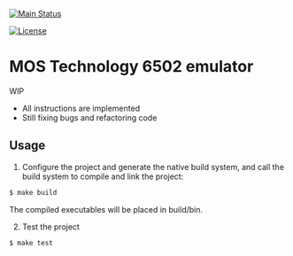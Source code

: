 [![Main Status](https://img.shields.io/github/workflow/status/ericwoude/MOS6502/main?style=social)](https://github.com/ericwoude/MOS6502/actions/workflows/main.yml)
<!-- [![Latest Release](https://img.shields.io/github/v/release/ericwoude/MOS6502?style=social)](https://github.com/ericwoude/MOS6502/releases) -->
[![License](https://img.shields.io/github/license/ericwoude/MOS6502?style=social)](https://github.com/ericwoude/MOS6502/blob/main/LICENSE)

# MOS Technology 6502 emulator
WIP

- All instructions are implemented
- Still fixing bugs and refactoring code

## Usage
1. Configure the project and generate the native build system, and call the build system to compile and link the project:
```bash
$ make build
```
The compiled executables will be placed in build/bin.

2. Test the project
```bash
$ make test
```